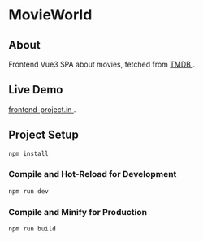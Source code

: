 # MovieWorld

## About

Frontend Vue3 SPA about movies, fetched from <a href="https://www.themoviedb.org/"> TMDB </a>. 

## Live Demo

<a href="https://frontend-project.in/"> frontend-project.in </a>.

## Project Setup

```sh
npm install
```

### Compile and Hot-Reload for Development

```sh
npm run dev
```
 

### Compile and Minify for Production

```sh
npm run build
```
